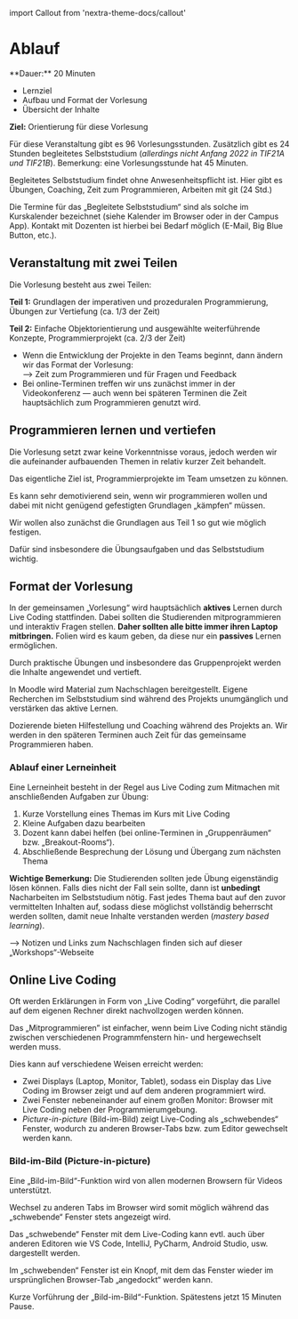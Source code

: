 import Callout from 'nextra-theme-docs/callout'

# Ablauf

<Callout>
  **Dauer:** 20 Minuten

  - Lernziel
  - Aufbau und Format der Vorlesung
  - Übersicht der Inhalte

  **Ziel:** Orientierung für diese Vorlesung
</Callout>

Für diese Veranstaltung gibt es 96 Vorlesungsstunden.
Zusätzlich gibt es 24 Stunden begleitetes Selbststudium
(_allerdings nicht Anfang 2022 in TIF21A und TIF21B_).
Bemerkung: eine Vorlesungsstunde hat 45 Minuten.

Begleitetes Selbststudium findet ohne Anwesenheitspflicht ist. Hier 
gibt es Übungen, Coaching, Zeit zum Programmieren, Arbeiten mit git 
(24 Std.)

Die Termine für das „Begleitete Selbststudium“ sind als solche im 
Kurskalender bezeichnet (siehe Kalender im Browser oder in der 
Campus App). Kontakt mit Dozenten ist hierbei bei Bedarf möglich 
(E-Mail, Big Blue Button, etc.). 

## Veranstaltung mit zwei Teilen

Die Vorlesung besteht aus zwei Teilen:

**Teil 1:** Grundlagen der imperativen und prozeduralen Programmierung, Übungen zur Vertiefung (ca. 1/3 der Zeit)

**Teil 2:** Einfache Objektorientierung und ausgewählte weiterführende Konzepte, Programmierprojekt (ca. 2/3 der Zeit) 

- Wenn die Entwicklung der Projekte in den Teams beginnt, dann ändern wir das Format der Vorlesung: <br/> &xrarr; Zeit zum Programmieren und für Fragen und Feedback
- Bei online-Terminen treffen wir uns zunächst immer in der Videokonferenz &mdash; auch wenn bei späteren Terminen die Zeit hauptsächlich zum Programmieren genutzt wird.

## Programmieren lernen und vertiefen

Die Vorlesung setzt zwar keine Vorkenntnisse voraus, jedoch werden wir die aufeinander aufbauenden Themen in relativ kurzer Zeit behandelt.

Das eigentliche Ziel ist, Programmierprojekte im Team umsetzen zu können.

Es kann sehr demotivierend sein, wenn wir programmieren wollen und dabei mit nicht genügend gefestigten Grundlagen „kämpfen“ müssen.

Wir wollen also zunächst die Grundlagen aus Teil 1 so gut wie möglich festigen.

Dafür sind insbesondere die Übungsaufgaben und das Selbststudium wichtig.

## Format der Vorlesung

In der gemeinsamen „Vorlesung“ wird hauptsächlich **aktives** Lernen
durch Live Coding stattfinden. Dabei sollten die Studierenden
mitprogrammieren und interaktiv Fragen stellen. **Daher sollten 
alle bitte immer ihren Laptop mitbringen.** Folien wird es kaum 
geben, da diese nur ein **passives** Lernen ermöglichen. 

Durch praktische Übungen und insbesondere das Gruppenprojekt 
werden die Inhalte angewendet und vertieft. 

In Moodle wird Material zum Nachschlagen bereitgestellt. Eigene 
Recherchen im Selbststudium sind während des Projekts 
unumgänglich und verstärken das aktive Lernen. 

Dozierende bieten Hilfestellung und Coaching während des Projekts an. Wir werden in den späteren Terminen auch Zeit für das gemeinsame
Programmieren haben.

### Ablauf einer Lerneinheit

Eine Lerneinheit besteht in der Regel aus Live Coding 
zum Mitmachen mit anschließenden Aufgaben zur Übung:

1. Kurze Vorstellung eines Themas im Kurs mit Live Coding
1. Kleine Aufgaben dazu bearbeiten
1. Dozent kann dabei helfen (bei online-Terminen in „Gruppenräumen“ bzw. „Breakout-Rooms“).
1. Abschließende Besprechung der Lösung und Übergang zum nächsten Thema

**Wichtige Bemerkung:** Die Studierenden sollten jede Übung
eigenständig lösen können. Falls dies nicht der Fall sein sollte,
dann ist **unbedingt** Nacharbeiten im Selbststudium nötig. 
Fast jedes Thema baut auf den zuvor vermittelten Inhalten auf,
sodass diese möglichst vollständig beherrscht werden sollten, damit neue Inhalte verstanden werden (_mastery based learning_).

<Callout type="warning">
&xrarr; Notizen und Links zum Nachschlagen finden sich auf dieser „Workshops“-Webseite
</Callout>

## Online Live Coding

Oft werden Erklärungen in Form von „Live Coding“ vorgeführt, die 
parallel auf dem eigenen Rechner direkt nachvollzogen werden 
können.

Das „Mitprogrammieren” ist einfacher, wenn beim Live Coding nicht 
ständig zwischen verschiedenen Programmfenstern hin- und 
hergewechselt werden muss.

Dies kann auf verschiedene Weisen erreicht werden:

- Zwei Displays (Laptop, Monitor, Tablet), sodass ein Display das Live Coding im Browser zeigt und auf dem anderen programmiert wird.
- Zwei Fenster nebeneinander auf einem großen Monitor: Browser mit Live Coding neben der Programmierumgebung.
- _Picture-in-picture_ (Bild-im-Bild) zeigt Live-Coding als „schwebendes“ Fenster, wodurch zu anderen Browser-Tabs bzw. zum Editor gewechselt werden kann.

### Bild-im-Bild (Picture-in-picture)

Eine „Bild-im-Bild“-Funktion wird von allen modernen Browsern 
für Videos unterstützt.

Wechsel zu anderen Tabs im Browser wird somit möglich während das „schwebende“ Fenster stets angezeigt wird.

Das „schwebende“ Fenster mit dem Live-Coding kann evtl. auch über anderen Editoren wie VS Code, IntelliJ, PyCharm, Android Studio, usw. dargestellt werden.

Im „schwebenden“ Fenster ist ein Knopf, mit dem das Fenster wieder im ursprünglichen Browser-Tab „angedockt“ werden kann. 

<Callout type="warning" emoji="👨🏻‍💻">
Kurze Vorführung der „Bild-im-Bild“-Funktion.
</Callout>

<Callout>
Spätestens jetzt 15 Minuten Pause.
</Callout>